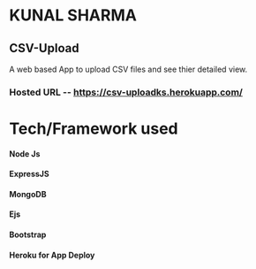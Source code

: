 # KUNAL SHARMA
## CSV-Upload
A web based App to upload CSV files and see thier detailed view.
### Hosted URL --  https://csv-uploadks.herokuapp.com/
# Tech/Framework used
#### Node Js
#### ExpressJS
#### MongoDB
#### Ejs
#### Bootstrap
#### Heroku for App Deploy
